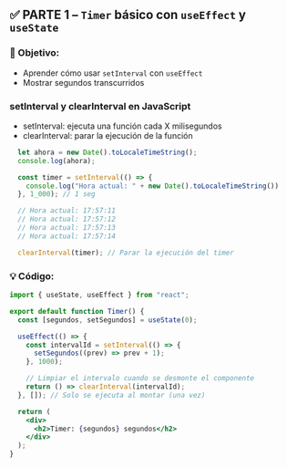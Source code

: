 ## ✅ PARTE 1 – `Timer` básico con `useEffect` y `useState`

### 🧠 Objetivo:
- Aprender cómo usar `setInterval` con `useEffect`
- Mostrar segundos transcurridos

### setInterval y clearInterval en JavaScript

- setInterval: ejecuta una función cada X milisegundos
- clearInterval: parar la ejecución de la función

```javascript
  let ahora = new Date().toLocaleTimeString();
  console.log(ahora);

  const timer = setInterval(() => {
    console.log("Hora actual: " + new Date().toLocaleTimeString())  
  }, 1_000); // 1 seg

  // Hora actual: 17:57:11
  // Hora actual: 17:57:12
  // Hora actual: 17:57:13
  // Hora actual: 17:57:14

  clearInterval(timer); // Parar la ejecución del timer
```

### 💡 Código:

```jsx
import { useState, useEffect } from "react";

export default function Timer() {
  const [segundos, setSegundos] = useState(0);

  useEffect(() => {
    const intervalId = setInterval(() => {
      setSegundos((prev) => prev + 1);
    }, 1000);

    // Limpiar el intervalo cuando se desmonte el componente
    return () => clearInterval(intervalId);
  }, []); // Solo se ejecuta al montar (una vez)

  return (
    <div>
      <h2>Timer: {segundos} segundos</h2>
    </div>
  );
}
```